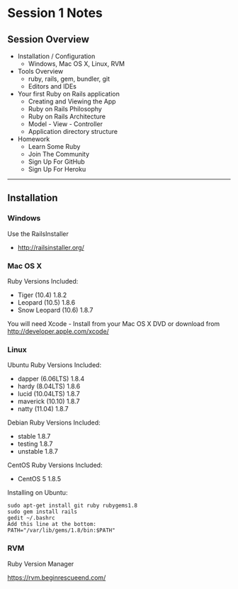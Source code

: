 # Session 1 Notes

## Session Overview

* Installation / Configuration
  * Windows, Mac OS X, Linux, RVM
* Tools Overview
  * ruby, rails, gem, bundler, git
  * Editors and IDEs
* Your first Ruby on Rails application
  * Creating and Viewing the App
  * Ruby on Rails Philosophy
  * Ruby on Rails Architecture
  * Model - View - Controller
  * Application directory structure
* Homework
  * Learn Some Ruby
  * Join The Community
  * Sign Up For GitHub
  * Sign Up For Heroku

----

## Installation

### Windows

Use the RailsInstaller

* http://railsinstaller.org/

### Mac OS X

Ruby Versions Included:

* Tiger (10.4) 1.8.2
* Leopard (10.5) 1.8.6
* Snow Leopard (10.6) 1.8.7

You will need Xcode - Install from your Mac OS X DVD or
download from http://developer.apple.com/xcode/

### Linux

Ubuntu Ruby Versions Included:

* dapper (6.06LTS) 1.8.4
* hardy (8.04LTS) 1.8.6
* lucid (10.04LTS) 1.8.7
* maverick (10.10) 1.8.7
* natty (11.04) 1.8.7

Debian Ruby Versions Included:

* stable 1.8.7
* testing 1.8.7
* unstable 1.8.7

CentOS Ruby Versions Included:

* CentOS 5 1.8.5

Installing on Ubuntu:

    sudo apt-get install git ruby rubygems1.8
    sudo gem install rails
    gedit ~/.bashrc
    Add this line at the bottom:
    PATH="/var/lib/gems/1.8/bin:$PATH"

### RVM

Ruby Version Manager

https://rvm.beginrescueend.com/



